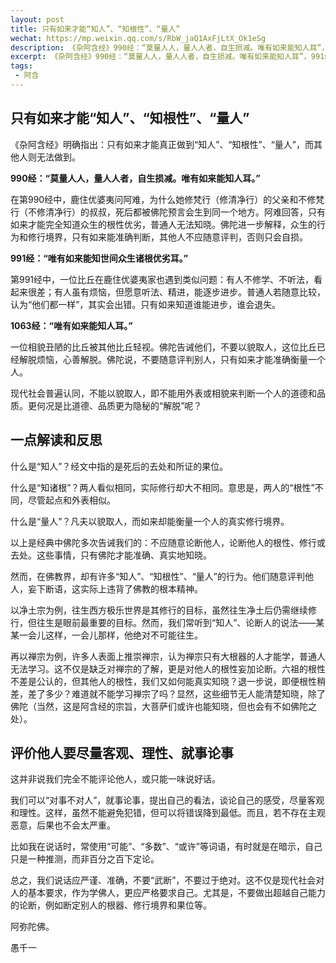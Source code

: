 ```yaml
---
layout: post
title: 只有如来才能“知人”、“知根性”、“量人”
wechat: https://mp.weixin.qq.com/s/RbW_jaQ1AxFjLtX_Ok1eSg
description: 《杂阿含经》990经：“莫量人人，量人人者，自生损减。唯有如来能知人耳”，991经：“唯有如来能知世间众生诸根优劣耳”，1063经：“唯有如来能知人耳”。
excerpt: 《杂阿含经》990经：“莫量人人，量人人者，自生损减。唯有如来能知人耳”，991经：“唯有如来能知世间众生诸根优劣耳”，1063经：“唯有如来能知人耳”。
tags:
 - 阿含
---
```


## 只有如来才能“知人”、“知根性”、“量人”

《杂阿含经》明确指出：只有如来才能真正做到“知人”、“知根性”、“量人”，而其他人则无法做到。

**990经：“莫量人人，量人人者，自生损减。唯有如来能知人耳。”**

在第990经中，鹿住优婆夷问阿难，为什么她修梵行（修清净行）的父亲和不修梵行（不修清净行）的叔叔，死后都被佛陀预言会生到同一个地方。阿难回答，只有如来才能完全知道众生的根性优劣，普通人无法知晓。佛陀进一步解释，众生的行为和修行境界，只有如来能准确判断，其他人不应随意评判，否则只会自损。

**991经：“唯有如来能知世间众生诸根优劣耳。”**

第991经中，一位比丘在鹿住优婆夷家也遇到类似问题：有人不修学、不听法，看起来很差；有人虽有烦恼，但愿意听法、精进，能逐步进步。普通人若随意比较，认为“他们都一样”，其实会出错。只有如来知道谁能进步，谁会退失。

**1063经：“唯有如来能知人耳。”**

一位相貌丑陋的比丘被其他比丘轻视。佛陀告诫他们，不要以貌取人，这位比丘已经解脱烦恼，心善解脱。佛陀说，不要随意评判别人，只有如来才能准确衡量一个人。

现代社会普遍认同，不能以貌取人，即不能用外表或相貌来判断一个人的道德和品质。更何况是比道德、品质更为隐秘的“解脱”呢？

## 一点解读和反思

什么是“知人”？经文中指的是死后的去处和所证的果位。

什么是“知诸根”？两人看似相同，实际修行却大不相同。意思是，两人的“根性”不同，尽管起点和外表相似。

什么是“量人”？凡夫以貌取人，而如来却能衡量一个人的真实修行境界。

以上是经典中佛陀多次告诫我们的：不应随意论断他人，论断他人的根性、修行或去处。这些事情，只有佛陀才能准确、真实地知晓。

然而，在佛教界，却有许多“知人”、“知根性”、“量人”的行为。他们随意评判他人，妄下断语，这实际上违背了佛教的根本精神。

以净土宗为例，往生西方极乐世界是其修行的目标，虽然往生净土后仍需继续修行，但往生是眼前最重要的目标。然而，我们常听到“知人”、论断人的说法——某某一会儿这样，一会儿那样，他绝对不可能往生。

再以禅宗为例，许多人表面上推崇禅宗，认为禅宗只有大根器的人才能学，普通人无法学习。这不仅是缺乏对禅宗的了解，更是对他人的根性妄加论断。六祖的根性不差是公认的，但其他人的根性，我们又如何能真实知晓？退一步说，即便根性稍差，差了多少？难道就不能学习禅宗了吗？显然，这些细节无人能清楚知晓，除了佛陀（当然，这是阿含经的宗旨，大菩萨们或许也能知晓，但也会有不如佛陀之处）。

## 评价他人要尽量客观、理性、就事论事

这并非说我们完全不能评论他人，或只能一味说好话。

我们可以“对事不对人”，就事论事，提出自己的看法，谈论自己的感受，尽量客观和理性。这样，虽然不能避免犯错，但可以将错误降到最低。而且，若不存在主观恶意，后果也不会太严重。

比如我在说话时，常使用“可能”、“多数”、“或许”等词语，有时就是在暗示，自己只是一种推测，而非百分之百下定论。

总之，我们说话应严谨、准确，不要“武断”，不要过于绝对。这不仅是现代社会对人的基本要求，作为学佛人，更应严格要求自己。尤其是，不要做出超越自己能力的论断，例如断定别人的根器、修行境界和果位等。

阿弥陀佛。

愚千一